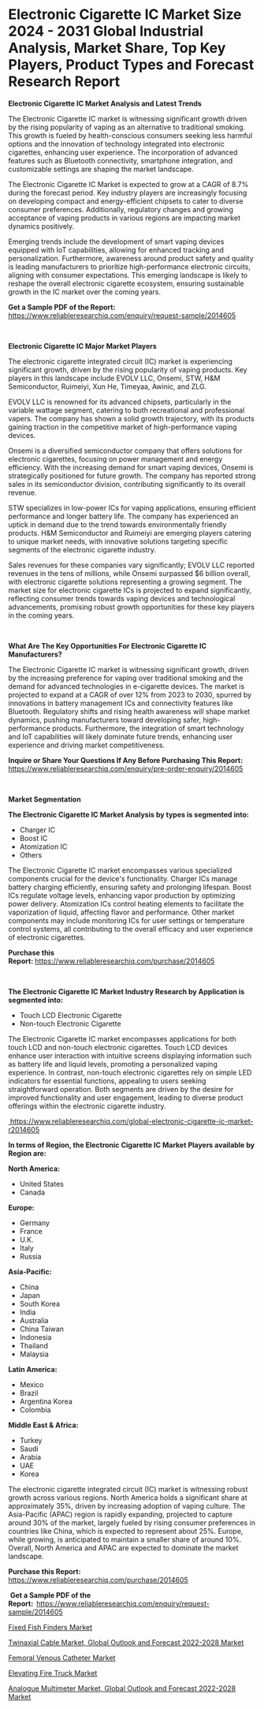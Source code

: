 <p><h1>Electronic Cigarette IC Market Size 2024 - 2031 Global Industrial Analysis, Market Share, Top Key Players, Product Types and Forecast Research Report</h1></p><p><strong>Electronic Cigarette IC Market Analysis and Latest Trends</strong></p>
<p><p>The Electronic Cigarette IC market is witnessing significant growth driven by the rising popularity of vaping as an alternative to traditional smoking. This growth is fueled by health-conscious consumers seeking less harmful options and the innovation of technology integrated into electronic cigarettes, enhancing user experience. The incorporation of advanced features such as Bluetooth connectivity, smartphone integration, and customizable settings are shaping the market landscape.</p><p>The Electronic Cigarette IC Market is expected to grow at a CAGR of 8.7% during the forecast period. Key industry players are increasingly focusing on developing compact and energy-efficient chipsets to cater to diverse consumer preferences. Additionally, regulatory changes and growing acceptance of vaping products in various regions are impacting market dynamics positively.</p><p>Emerging trends include the development of smart vaping devices equipped with IoT capabilities, allowing for enhanced tracking and personalization. Furthermore, awareness around product safety and quality is leading manufacturers to prioritize high-performance electronic circuits, aligning with consumer expectations. This emerging landscape is likely to reshape the overall electronic cigarette ecosystem, ensuring sustainable growth in the IC market over the coming years.</p></p>
<p><strong>Get a Sample PDF of the Report:&nbsp;</strong> <a href="https://www.reliableresearchiq.com/enquiry/request-sample/2014605?utm_campaign=1123&utm_medium=2&utm_source=Github&utm_content=ia&utm_term=26102024&utm_id=electronic-cigarette-ic">https://www.reliableresearchiq.com/enquiry/request-sample/2014605</a></p>
<p>&nbsp;</p>
<p><strong>Electronic Cigarette IC Major Market Players</strong></p>
<p><p>The electronic cigarette integrated circuit (IC) market is experiencing significant growth, driven by the rising popularity of vaping products. Key players in this landscape include EVOLV LLC, Onsemi, STW, H&M Semiconductor, Ruimeiyi, Xun He, Timeyaa, Awinic, and ZLG. </p><p>EVOLV LLC is renowned for its advanced chipsets, particularly in the variable wattage segment, catering to both recreational and professional vapers. The company has shown a solid growth trajectory, with its products gaining traction in the competitive market of high-performance vaping devices.</p><p>Onsemi is a diversified semiconductor company that offers solutions for electronic cigarettes, focusing on power management and energy efficiency. With the increasing demand for smart vaping devices, Onsemi is strategically positioned for future growth. The company has reported strong sales in its semiconductor division, contributing significantly to its overall revenue.</p><p>STW specializes in low-power ICs for vaping applications, ensuring efficient performance and longer battery life. The company has experienced an uptick in demand due to the trend towards environmentally friendly products. H&M Semiconductor and Ruimeiyi are emerging players catering to unique market needs, with innovative solutions targeting specific segments of the electronic cigarette industry.</p><p>Sales revenues for these companies vary significantly; EVOLV LLC reported revenues in the tens of millions, while Onsemi surpassed $6 billion overall, with electronic cigarette solutions representing a growing segment. The market size for electronic cigarette ICs is projected to expand significantly, reflecting consumer trends towards vaping devices and technological advancements, promising robust growth opportunities for these key players in the coming years.</p></p>
<p>&nbsp;</p>
<p><strong>What Are The Key Opportunities For Electronic Cigarette IC Manufacturers?</strong></p>
<p><p>The Electronic Cigarette IC market is witnessing significant growth, driven by the increasing preference for vaping over traditional smoking and the demand for advanced technologies in e-cigarette devices. The market is projected to expand at a CAGR of over 12% from 2023 to 2030, spurred by innovations in battery management ICs and connectivity features like Bluetooth. Regulatory shifts and rising health awareness will shape market dynamics, pushing manufacturers toward developing safer, high-performance products. Furthermore, the integration of smart technology and IoT capabilities will likely dominate future trends, enhancing user experience and driving market competitiveness.</p></p>
<p><strong>Inquire or Share Your Questions If Any Before Purchasing This Report:</strong> <a href="https://www.reliableresearchiq.com/enquiry/pre-order-enquiry/2014605?utm_campaign=1123&utm_medium=2&utm_source=Github&utm_content=ia&utm_term=26102024&utm_id=electronic-cigarette-ic">https://www.reliableresearchiq.com/enquiry/pre-order-enquiry/2014605</a></p>
<p>&nbsp;</p>
<p><strong>Market Segmentation</strong></p>
<p><strong>The Electronic Cigarette IC Market Analysis by types is segmented into:</strong></p>
<p><ul><li>Charger IC</li><li>Boost IC</li><li>Atomization IC</li><li>Others</li></ul></p>
<p><p>The Electronic Cigarette IC market encompasses various specialized components crucial for the device's functionality. Charger ICs manage battery charging efficiently, ensuring safety and prolonging lifespan. Boost ICs regulate voltage levels, enhancing vapor production by optimizing power delivery. Atomization ICs control heating elements to facilitate the vaporization of liquid, affecting flavor and performance. Other market components may include monitoring ICs for user settings or temperature control systems, all contributing to the overall efficacy and user experience of electronic cigarettes.</p></p>
<p><strong>Purchase this Report:&nbsp;</strong><a href="https://www.reliableresearchiq.com/purchase/2014605?utm_campaign=1123&utm_medium=2&utm_source=Github&utm_content=ia&utm_term=26102024&utm_id=electronic-cigarette-ic">https://www.reliableresearchiq.com/purchase/2014605</a></p>
<p>&nbsp;</p>
<p><strong>The Electronic Cigarette IC Market Industry Research by Application is segmented into:</strong></p>
<p><ul><li>Touch LCD Electronic Cigarette</li><li>Non-touch Electronic Cigarette</li></ul></p>
<p><p>The Electronic Cigarette IC market encompasses applications for both touch LCD and non-touch electronic cigarettes. Touch LCD devices enhance user interaction with intuitive screens displaying information such as battery life and liquid levels, promoting a personalized vaping experience. In contrast, non-touch electronic cigarettes rely on simple LED indicators for essential functions, appealing to users seeking straightforward operation. Both segments are driven by the desire for improved functionality and user engagement, leading to diverse product offerings within the electronic cigarette industry.</p></p>
<p><a href="https://www.reliableresearchiq.com/global-electronic-cigarette-ic-market-r2014605?utm_campaign=1123&utm_medium=2&utm_source=Github&utm_content=ia&utm_term=26102024&utm_id=electronic-cigarette-ic">&nbsp;https://www.reliableresearchiq.com/global-electronic-cigarette-ic-market-r2014605</a></p>
<p><strong>In terms of Region, the Electronic Cigarette IC Market Players available by Region are:</strong></p>
<p>
    <p> <strong> North America: </strong>
        <ul>
            <li>United States</li>
            <li>Canada</li>
        </ul>
        </p> 
    <p> <strong> Europe: </strong>
        <ul>
            <li>Germany</li>
            <li>France</li>
            <li>U.K.</li>
            <li>Italy</li>
            <li>Russia</li>
        </ul>
        </p> 
    <p> <strong> Asia-Pacific: </strong>
        <ul>
            <li>China</li>
            <li>Japan</li>
            <li>South Korea</li>
            <li>India</li>
            <li>Australia</li>
            <li>China Taiwan</li>
            <li>Indonesia</li>
            <li>Thailand</li>
            <li>Malaysia</li>
        </ul>
        </p> 
    <p> <strong> Latin America: </strong>
        <ul>
            <li>Mexico</li>
            <li>Brazil</li>
            <li>Argentina Korea</li>
            <li>Colombia</li>
        </ul>
        </p> 
    <p> <strong> Middle East & Africa: </strong>
        <ul>
            <li>Turkey</li>
            <li>Saudi</li>
            <li>Arabia</li>
            <li>UAE</li>
            <li>Korea</li>
        </ul>
    </p>
    </p>
<p><p>The electronic cigarette integrated circuit (IC) market is witnessing robust growth across various regions. North America holds a significant share at approximately 35%, driven by increasing adoption of vaping culture. The Asia-Pacific (APAC) region is rapidly expanding, projected to capture around 30% of the market, largely fueled by rising consumer preferences in countries like China, which is expected to represent about 25%. Europe, while growing, is anticipated to maintain a smaller share of around 10%. Overall, North America and APAC are expected to dominate the market landscape.</p></p>
<p><strong>Purchase this Report: </strong><a href="https://www.reliableresearchiq.com/purchase/2014605?utm_campaign=1123&utm_medium=2&utm_source=Github&utm_content=ia&utm_term=26102024&utm_id=electronic-cigarette-ic">https://www.reliableresearchiq.com/purchase/2014605</a></p>
<p>&nbsp;<strong>Get a Sample PDF of the Report:&nbsp;&nbsp;</strong><a href="https://www.reliableresearchiq.com/enquiry/request-sample/2014605?utm_campaign=1123&utm_medium=2&utm_source=Github&utm_content=ia&utm_term=26102024&utm_id=electronic-cigarette-ic">https://www.reliableresearchiq.com/enquiry/request-sample/2014605</a></p>
<p><strong></strong></p>
<p><p><a href="https://issuu.com/reportprime-2/docs/fixed-fish-finders-market-size-2030_5a80f3057fcb0b?utm_campaign=1123&utm_medium=2&utm_source=Github&utm_content=ia&utm_term=26102024&utm_id=electronic-cigarette-ic">Fixed Fish Finders Market</a></p><p><a href="https://www.linkedin.com/pulse/exploring-twinaxial-cable-market-global-outlook-forecast-btgde?utm_campaign=1123&utm_medium=2&utm_source=Github&utm_content=ia&utm_term=26102024&utm_id=electronic-cigarette-ic">Twinaxial Cable Market, Global Outlook and Forecast 2022-2028 Market</a></p><p><a href="https://github.com/eleanore16mal/Market-Research-Report-List-1/blob/main/femoral-venous-catheter-market.md?utm_campaign=1123&utm_medium=2&utm_source=Github&utm_content=ia&utm_term=26102024&utm_id=electronic-cigarette-ic">Femoral Venous Catheter Market</a></p><p><a href="https://issuu.com/reportprime-2/docs/elevating-fire-truck-market-size-20_ce1a3f2eba46d2?utm_campaign=1123&utm_medium=2&utm_source=Github&utm_content=ia&utm_term=26102024&utm_id=electronic-cigarette-ic">Elevating Fire Truck Market</a></p><p><a href="https://www.linkedin.com/pulse/emerging-technologies-reshaping-analogue-multimeter-market-pkhke?utm_campaign=1123&utm_medium=2&utm_source=Github&utm_content=ia&utm_term=26102024&utm_id=electronic-cigarette-ic">Analogue Multimeter Market, Global Outlook and Forecast 2022-2028 Market</a></p></p>